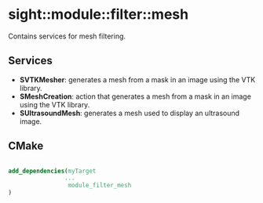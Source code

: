# sight::module::filter::mesh

Contains services for mesh filtering. 

## Services

- **SVTKMesher**: generates a mesh from a mask in an image using the VTK library.
- **SMeshCreation**: action that generates a mesh from a mask in an image using the VTK library.
- **SUltrasoundMesh**: generates a mesh used to display an ultrasound image.

## CMake

```cmake

add_dependencies(myTarget 
                ...
                 module_filter_mesh
)
```